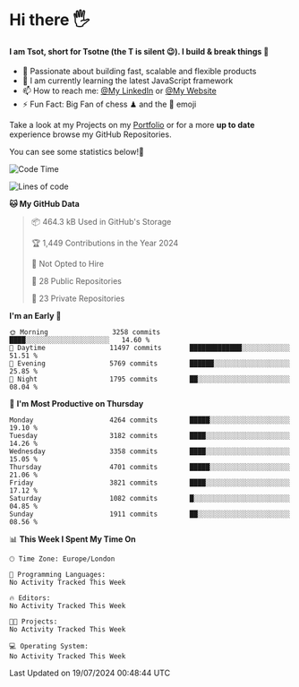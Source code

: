 # Hi there :raised_hand_with_fingers_splayed:
#### I am Tsot, short for Tsotne (the T is silent :wink:). I build & break things :space_invader:
- :telescope: Passionate about building fast, scalable and flexible products
- :seedling: I am currently learning the latest JavaScript framework 
- :mailbox: How to reach me: [@My LinkedIn](https://www.linkedin.com/in/tsotne-gvadzabia/) or [@My Website](https://tsotne.co.uk/contact)
- :zap: Fun Fact: Big Fan of chess ♟ and the 👾 emoji

Take a look at my Projects on my [Portfolio](https://tsotne.co.uk/) or for a more **up to date** experience browse my GitHub Repositories.

You can see some statistics below!:space_invader:
<!--START_SECTION:waka-->
![Code Time](http://img.shields.io/badge/Code%20Time-761%20hrs%202%20mins-blue)

![Lines of code](https://img.shields.io/badge/From%20Hello%20World%20I%27ve%20Written-7.9%20million%20lines%20of%20code-blue)

**🐱 My GitHub Data** 

> 📦 464.3 kB Used in GitHub's Storage 
 > 
> 🏆 1,449 Contributions in the Year 2024
 > 
> 🚫 Not Opted to Hire
 > 
> 📜 28 Public Repositories 
 > 
> 🔑 23 Private Repositories 
 > 
**I'm an Early 🐤** 

```text
🌞 Morning                3258 commits        ████░░░░░░░░░░░░░░░░░░░░░   14.60 % 
🌆 Daytime                11497 commits       █████████████░░░░░░░░░░░░   51.51 % 
🌃 Evening                5769 commits        ██████░░░░░░░░░░░░░░░░░░░   25.85 % 
🌙 Night                  1795 commits        ██░░░░░░░░░░░░░░░░░░░░░░░   08.04 % 
```
📅 **I'm Most Productive on Thursday** 

```text
Monday                   4264 commits        █████░░░░░░░░░░░░░░░░░░░░   19.10 % 
Tuesday                  3182 commits        ████░░░░░░░░░░░░░░░░░░░░░   14.26 % 
Wednesday                3358 commits        ████░░░░░░░░░░░░░░░░░░░░░   15.05 % 
Thursday                 4701 commits        █████░░░░░░░░░░░░░░░░░░░░   21.06 % 
Friday                   3821 commits        ████░░░░░░░░░░░░░░░░░░░░░   17.12 % 
Saturday                 1082 commits        █░░░░░░░░░░░░░░░░░░░░░░░░   04.85 % 
Sunday                   1911 commits        ██░░░░░░░░░░░░░░░░░░░░░░░   08.56 % 
```


📊 **This Week I Spent My Time On** 

```text
🕑︎ Time Zone: Europe/London

💬 Programming Languages: 
No Activity Tracked This Week

🔥 Editors: 
No Activity Tracked This Week

🐱‍💻 Projects: 
No Activity Tracked This Week

💻 Operating System: 
No Activity Tracked This Week
```


 Last Updated on 19/07/2024 00:48:44 UTC
<!--END_SECTION:waka-->

